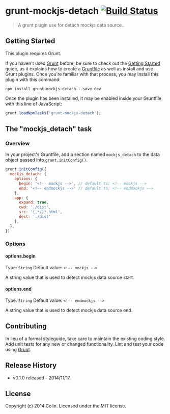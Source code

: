 # grunt-mockjs-detach [![Build Status](https://travis-ci.org/luozhihua/grunt-mockjs-detach.svg?branch=master)](http://travis-ci.org/luozhihua/grunt-mockjs-detach)

> A grunt plugin use for detach mockjs data source..

## Getting Started
This plugin requires Grunt.

If you haven't used [Grunt](http://gruntjs.com/) before, be sure to check out the [Getting Started](http://gruntjs.com/getting-started) guide, as it explains how to create a [Gruntfile](http://gruntjs.com/sample-gruntfile) as well as install and use Grunt plugins. Once you're familiar with that process, you may install this plugin with this command:

```shell
npm install grunt-mockjs-detach --save-dev
```

Once the plugin has been installed, it may be enabled inside your Gruntfile with this line of JavaScript:

```js
grunt.loadNpmTasks('grunt-mockjs-detach');
```

## The "mockjs_detach" task

### Overview
In your project's Gruntfile, add a section named `mockjs_detach` to the data object passed into `grunt.initConfig()`.

```js
grunt.initConfig({
  mockjs_detach: {
    options: {
      begin: '<!-- mockjs -->', // default to: <!-- mockjs -->
      end: '<!-- endmockjs -->' // default to: <!-- endmockjs -->
    },
    app: {
      expand: true,
      cwd: './dist',
      src: '{,*/}*.html',
      dest: './dist'
    },
  },
})
```

### Options

#### options.begin
Type: `String`
Default value: `<!-- mockjs -->`

A string value that is used to detect mockjs data source start.

#### options.end
Type: `String`
Default value: `<!-- endmockjs -->`

A string value that is used to detect mockjs data source end.

## Contributing
In lieu of a formal styleguide, take care to maintain the existing coding style. Add unit tests for any new or changed functionality. Lint and test your code using [Grunt](http://gruntjs.com/).

## Release History
- v0.1.0 released - 2014/11/17.

## License
Copyright (c) 2014 Colin. Licensed under the MIT license.

